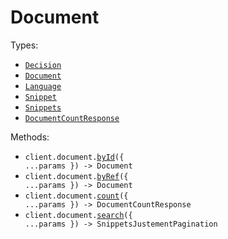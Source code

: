 # Document

Types:

- <code><a href="./src/resources/document.ts">Decision</a></code>
- <code><a href="./src/resources/document.ts">Document</a></code>
- <code><a href="./src/resources/document.ts">Language</a></code>
- <code><a href="./src/resources/document.ts">Snippet</a></code>
- <code><a href="./src/resources/document.ts">Snippets</a></code>
- <code><a href="./src/resources/document.ts">DocumentCountResponse</a></code>

Methods:

- <code title="get /api/document">client.document.<a href="./src/resources/document.ts">byId</a>({ ...params }) -> Document</code>
- <code title="get /api/documentByRef">client.document.<a href="./src/resources/document.ts">byRef</a>({ ...params }) -> Document</code>
- <code title="get /api/count">client.document.<a href="./src/resources/document.ts">count</a>({ ...params }) -> DocumentCountResponse</code>
- <code title="get /api/search">client.document.<a href="./src/resources/document.ts">search</a>({ ...params }) -> SnippetsJustementPagination</code>
